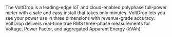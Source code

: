 The VoltDrop is a leading-edge IoT and cloud-enabled polyphase full-power meter with a safe and easy install that takes only minutes. VoltDrop lets you see your power use in three dimensions with revenue-grade accuracy. VoltDrop delivers real-time true RMS three-phase measurements for Voltage, Power Factor, and aggregated Apparent Energy (kVAh).
